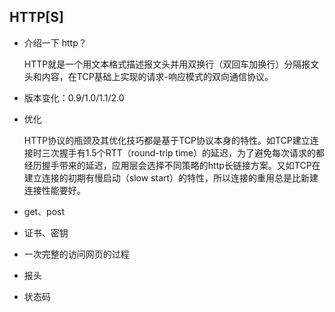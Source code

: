 ## HTTP[S]

- 介绍一下 http？

    HTTP就是一个用文本格式描述报文头并用双换行（双回车加换行）分隔报文头和内容，在TCP基础上实现的请求-响应模式的双向通信协议。

- 版本变化：0.9/1.0/1.1/2.0

- 优化

    HTTP协议的瓶颈及其优化技巧都是基于TCP协议本身的特性。如TCP建立连接时三次握手有1.5个RTT（round-trip time）的延迟，为了避免每次请求的都经历握手带来的延迟，应用层会选择不同策略的http长链接方案。又如TCP在建立连接的初期有慢启动（slow start）的特性，所以连接的重用总是比新建连接性能要好。

- get、post
- 证书、密钥
- 一次完整的访问网页的过程
- 报头
- 状态码